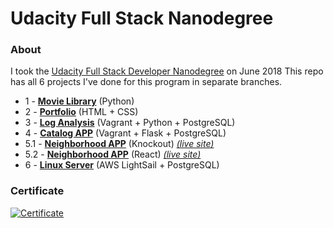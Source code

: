 # Udacity Full Stack Nanodegree

### About

I took the [Udacity Full Stack Developer Nanodegree](https://www.udacity.com/course/full-stack-web-developer-nanodegree--nd004) on June 2018
This repo has all 6 projects I've done for this program in separate branches.

- 1 - [**Movie Library**](https://github.com/jisi724/Udacity-Full-Stack-Nanodegree/tree/1-Moive-Library) (Python)
- 2 - [**Portfolio**](https://github.com/jisi724/Udacity-Full-Stack-Nanodegree/tree/2-portfolio) (HTML + CSS)
- 3 - [**Log Analysis**](https://github.com/jisi724/Udacity-Full-Stack-Nanodegree/tree/3-Log-Analysis) (Vagrant + Python + PostgreSQL)
- 4 - [**Catalog APP**](https://github.com/jisi724/Udacity-Full-Stack-Nanodegree/tree/4-Catalog-App) (Vagrant + Flask + PostgreSQL)
- 5.1 - [**Neighborhood APP**](https://github.com/jisi724/Udacity-Full-Stack-Nanodegree/tree/5-Neighbour-Map-Knockout) (Knockout) _[(live site)](https://neighborhood-map-knockout-78nql2ivc.now.sh/)_
- 5.2 - [**Neighborhood APP**](https://github.com/jisi724/Udacity-Full-Stack-Nanodegree/tree/5-Neighbour-Map-React) (React) _[(live site)](https://neighborhood-map-react.ethanz.now.sh/)_
- 6 - [**Linux Server**](https://github.com/jisi724/Udacity-Full-Stack-Nanodegree/tree/6-Linux-Server) (AWS LightSail + PostgreSQL)


### Certificate
[![Certificate](udacity-fsnd-certificate.png)](https://confirm.udacity.com/GUJR2DRR)
